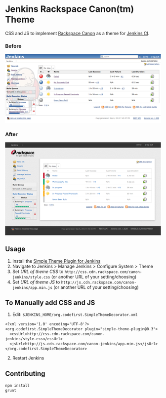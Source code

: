 # Jenkins Rackspace Canon(tm) Theme

CSS and JS to implement [Rackspace Canon](http://canon.rackspace.com/) as a theme for [Jenkins CI](http://jenkins-ci.org/).

### Before

![Before](CanonJenkinsBefore.png "Before")

### After

![After](CanonJenkinsAfter.png "After")


## Usage

1. Install the [Simple Theme Plugin for Jenkins](https://wiki.jenkins-ci.org/display/JENKINS/Simple+Theme+Plugin)
2. Navigate to Jenkins > Manage Jenkins > Configure System > Theme
3. Set _URL of theme CSS_ to `http://css.cdn.rackspace.com/canon-jenkins/style.css` (or another URL of your setting/choosing)
4. Set _URL of theme JS_ to `http://js.cdn.rackspace.com/canon-jenkins/app.min.js` (or another URL of your setting/choosing)

## To Manually add CSS and JS 

1. Edit: `$JENKINS_HOME/org.codefirst.SimpleThemeDecorator.xml`
```
<?xml version='1.0' encoding='UTF-8'?>
<org.codefirst.SimpleThemeDecorator plugin="simple-theme-plugin@0.3">
  <cssUrl>http://css.cdn.rackspace.com/canon-jenkins/style.css</cssUrl>
  <jsUrl>http://js.cdn.rackspace.com/canon-jenkins/app.min.js</jsUrl>
</org.codefirst.SimpleThemeDecorator>
```

2. Restart Jenkins
 

## Contributing

```
npm install
grunt
```
